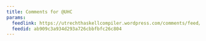 ```yaml
---
title: Comments for @UHC
params:
  feedlink: https://utrechthaskellcompiler.wordpress.com/comments/feed/
  feedid: ab909c3a934d293a726cbbfbfc26c804
---
```

